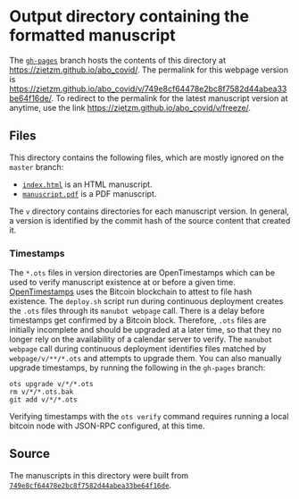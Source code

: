 # Output directory containing the formatted manuscript

The [`gh-pages`](https://github.com/zietzm/abo_covid/tree/gh-pages) branch hosts the contents of this directory at <https://zietzm.github.io/abo_covid/>.
The permalink for this webpage version is <https://zietzm.github.io/abo_covid/v/749e8cf64478e2bc8f7582d44abea33be64f16de/>.
To redirect to the permalink for the latest manuscript version at anytime, use the link <https://zietzm.github.io/abo_covid/v/freeze/>.

## Files

This directory contains the following files, which are mostly ignored on the `master` branch:

+ [`index.html`](index.html) is an HTML manuscript.
+ [`manuscript.pdf`](manuscript.pdf) is a PDF manuscript.

The `v` directory contains directories for each manuscript version.
In general, a version is identified by the commit hash of the source content that created it.

### Timestamps

The `*.ots` files in version directories are OpenTimestamps which can be used to verify manuscript existence at or before a given time.
[OpenTimestamps](https://opentimestamps.org/) uses the Bitcoin blockchain to attest to file hash existence.
The `deploy.sh` script run during continuous deployment creates the `.ots` files through its `manubot webpage` call.
There is a delay before timestamps get confirmed by a Bitcoin block.
Therefore, `.ots` files are initially incomplete and should be upgraded at a later time, so that they no longer rely on the availability of a calendar server to verify.
The `manubot webpage` call during continuous deployment identifies files matched by `webpage/v/**/*.ots` and attempts to upgrade them.
You can also manually upgrade timestamps, by running the following in the `gh-pages` branch:

```shell
ots upgrade v/*/*.ots
rm v/*/*.ots.bak
git add v/*/*.ots
```

Verifying timestamps with the `ots verify` command requires running a local bitcoin node with JSON-RPC configured, at this time.

## Source

The manuscripts in this directory were built from
[`749e8cf64478e2bc8f7582d44abea33be64f16de`](https://github.com/zietzm/abo_covid/commit/749e8cf64478e2bc8f7582d44abea33be64f16de).
